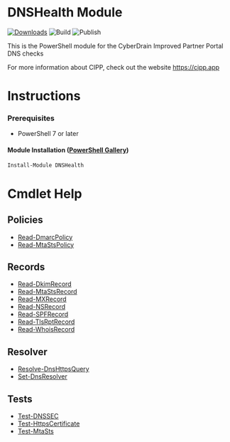 # DNSHealth Module
[![Downloads]][Gallery] ![Build] ![Publish]

<!-- References -->
[Downloads]: https://img.shields.io/powershellgallery/dt/DNSHealth
[Gallery]: https://www.powershellgallery.com/packages/DNSHealth/
[Build]: https://img.shields.io/github/actions/workflow/status/johnduprey/DNSHealth/psscriptanalyzer.yml?branch=main&label=PSScriptAnalyzer
[Publish]: https://img.shields.io/github/actions/workflow/status/johnduprey/DNSHealth/psscriptanalyzer.yml?label=PSGallery

This is the PowerShell module for the CyberDrain Improved Partner Portal DNS checks

For more information about CIPP, check out the website https://cipp.app

# Instructions

### Prerequisites

- PowerShell 7 or later

#### Module Installation ([PowerShell Gallery](https://www.powershellgallery.com/packages/DNSHealth))
```powershell
Install-Module DNSHealth
```

# Cmdlet Help
## Policies
- [Read-DmarcPolicy](./Docs/Read-DmarcPolicy.md)
- [Read-MtaStsPolicy](./Docs/Read-MtaStsPolicy.md)
## Records
- [Read-DkimRecord](./Docs/Read-DkimRecord.md)
- [Read-MtaStsRecord](./Docs/Read-MtaStsRecord.md)
- [Read-MXRecord](./Docs/Read-MXRecord.md)
- [Read-NSRecord](./Docs/Read-NSRecord.md)
- [Read-SPFRecord](./Docs/Read-SPFRecord.md)
- [Read-TlsRptRecord](./Docs/Read-TlsRptRecord.md)
- [Read-WhoisRecord](./Docs/Read-WhoisRecord.md)
## Resolver
- [Resolve-DnsHttpsQuery](./Docs/Resolve-DnsHttpsQuery.md)
- [Set-DnsResolver](./Docs/Set-DnsResolver.md)
## Tests
- [Test-DNSSEC](./Docs/Test-DNSSEC.md)
- [Test-HttpsCertificate](./Docs/Test-HttpsCertificate.md)
- [Test-MtaSts](./Docs/Test-MtaSts.md)
